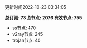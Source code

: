 更新时间2022-10-23 03:34:05

**总订阅: 73**
**总节点: 2076**
**有效节点: 755**
- ss节点: 470
- v2ray节点: 245
- trojan节点: 40
